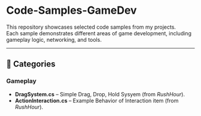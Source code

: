 # Code-Samples-GameDev
This repository showcases selected code samples from my projects.  
Each sample demonstrates different areas of game development, including gameplay logic, networking, and tools.

---

## 📌 Categories

### Gameplay
- **DragSystem.cs** – Simple Drag, Drop, Hold Sysyem (from *RushHour*).
- **ActionInteraction.cs** – Example Behavior of Interaction item (from *RushHour*).
